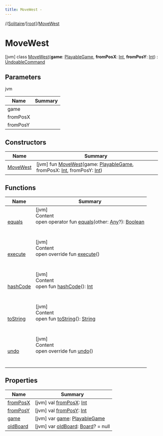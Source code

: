 ```yaml
---
title: MoveWest -
---
```

//[Solitaire](../../index.md)/[[root]](../index.md)/[MoveWest](index.md)



# MoveWest  
 [jvm] class [MoveWest](index.md)(**game**: [PlayableGame](../-playable-game/index.md), **fromPosX**: [Int](https://kotlinlang.org/api/latest/jvm/stdlib/kotlin/-int/index.html), **fromPosY**: [Int](https://kotlinlang.org/api/latest/jvm/stdlib/kotlin/-int/index.html)) : [UndoableCommand](../-undoable-command/index.md)   


## Parameters  
  
jvm  
  
|  Name|  Summary| 
|---|---|
| <a name="/MoveWest///PointingToDeclaration/"></a>game| <a name="/MoveWest///PointingToDeclaration/"></a>
| <a name="/MoveWest///PointingToDeclaration/"></a>fromPosX| <a name="/MoveWest///PointingToDeclaration/"></a>
| <a name="/MoveWest///PointingToDeclaration/"></a>fromPosY| <a name="/MoveWest///PointingToDeclaration/"></a>
  


## Constructors  
  
|  Name|  Summary| 
|---|---|
| <a name="/MoveWest/MoveWest/#PlayableGame#kotlin.Int#kotlin.Int/PointingToDeclaration/"></a>[MoveWest](-move-west.md)| <a name="/MoveWest/MoveWest/#PlayableGame#kotlin.Int#kotlin.Int/PointingToDeclaration/"></a> [jvm] fun [MoveWest](-move-west.md)(game: [PlayableGame](../-playable-game/index.md), fromPosX: [Int](https://kotlinlang.org/api/latest/jvm/stdlib/kotlin/-int/index.html), fromPosY: [Int](https://kotlinlang.org/api/latest/jvm/stdlib/kotlin/-int/index.html))   <br>


## Functions  
  
|  Name|  Summary| 
|---|---|
| <a name="kotlin/Any/equals/#kotlin.Any?/PointingToDeclaration/"></a>[equals](../-undoable-command/index.md#%5Bkotlin%2FAny%2Fequals%2F%23kotlin.Any%3F%2FPointingToDeclaration%2F%5D%2FFunctions%2F-1335246095)| <a name="kotlin/Any/equals/#kotlin.Any?/PointingToDeclaration/"></a>[jvm]  <br>Content  <br>open operator fun [equals](../-undoable-command/index.md#%5Bkotlin%2FAny%2Fequals%2F%23kotlin.Any%3F%2FPointingToDeclaration%2F%5D%2FFunctions%2F-1335246095)(other: [Any](https://kotlinlang.org/api/latest/jvm/stdlib/kotlin/-any/index.html)?): [Boolean](https://kotlinlang.org/api/latest/jvm/stdlib/kotlin/-boolean/index.html)  <br><br><br>
| <a name="/MoveWest/execute/#/PointingToDeclaration/"></a>[execute](execute.md)| <a name="/MoveWest/execute/#/PointingToDeclaration/"></a>[jvm]  <br>Content  <br>open override fun [execute](execute.md)()  <br><br><br>
| <a name="kotlin/Any/hashCode/#/PointingToDeclaration/"></a>[hashCode](../-undoable-command/index.md#%5Bkotlin%2FAny%2FhashCode%2F%23%2FPointingToDeclaration%2F%5D%2FFunctions%2F-1335246095)| <a name="kotlin/Any/hashCode/#/PointingToDeclaration/"></a>[jvm]  <br>Content  <br>open fun [hashCode](../-undoable-command/index.md#%5Bkotlin%2FAny%2FhashCode%2F%23%2FPointingToDeclaration%2F%5D%2FFunctions%2F-1335246095)(): [Int](https://kotlinlang.org/api/latest/jvm/stdlib/kotlin/-int/index.html)  <br><br><br>
| <a name="kotlin/Any/toString/#/PointingToDeclaration/"></a>[toString](../-undoable-command/index.md#%5Bkotlin%2FAny%2FtoString%2F%23%2FPointingToDeclaration%2F%5D%2FFunctions%2F-1335246095)| <a name="kotlin/Any/toString/#/PointingToDeclaration/"></a>[jvm]  <br>Content  <br>open fun [toString](../-undoable-command/index.md#%5Bkotlin%2FAny%2FtoString%2F%23%2FPointingToDeclaration%2F%5D%2FFunctions%2F-1335246095)(): [String](https://kotlinlang.org/api/latest/jvm/stdlib/kotlin/-string/index.html)  <br><br><br>
| <a name="/MoveWest/undo/#/PointingToDeclaration/"></a>[undo](undo.md)| <a name="/MoveWest/undo/#/PointingToDeclaration/"></a>[jvm]  <br>Content  <br>open override fun [undo](undo.md)()  <br><br><br>


## Properties  
  
|  Name|  Summary| 
|---|---|
| <a name="/MoveWest/fromPosX/#/PointingToDeclaration/"></a>[fromPosX](from-pos-x.md)| <a name="/MoveWest/fromPosX/#/PointingToDeclaration/"></a> [jvm] val [fromPosX](from-pos-x.md): [Int](https://kotlinlang.org/api/latest/jvm/stdlib/kotlin/-int/index.html)   <br>
| <a name="/MoveWest/fromPosY/#/PointingToDeclaration/"></a>[fromPosY](from-pos-y.md)| <a name="/MoveWest/fromPosY/#/PointingToDeclaration/"></a> [jvm] val [fromPosY](from-pos-y.md): [Int](https://kotlinlang.org/api/latest/jvm/stdlib/kotlin/-int/index.html)   <br>
| <a name="/MoveWest/game/#/PointingToDeclaration/"></a>[game](game.md)| <a name="/MoveWest/game/#/PointingToDeclaration/"></a> [jvm] var [game](game.md): [PlayableGame](../-playable-game/index.md)   <br>
| <a name="/MoveWest/oldBoard/#/PointingToDeclaration/"></a>[oldBoard](old-board.md)| <a name="/MoveWest/oldBoard/#/PointingToDeclaration/"></a> [jvm] var [oldBoard](old-board.md): [Board](../-board/index.md)? = null   <br>

